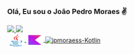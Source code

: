 ### Olá, Eu sou o João Pedro Moraes ✌

<div>
  <a href="https://github.com/jpmoraess">
  <img height="160em" src="https://github-readme-stats.vercel.app/api?username=jpmoraess&show_icons=true&theme=dark&include_all_commits=true&count_private=true"/>
  <img height="160em" src="https://github-readme-stats.vercel.app/api/top-langs/?username=jpmoraess&layout=compact&langs_count=16&theme=dark"/>
</div>  


<div style="display: inline_block">
   <img align="center" alt="jpmoraess-Java" height="30" width="40" src="https://raw.githubusercontent.com/devicons/devicon/master/icons/java/java-original.svg"/>
   <img align="center" alt="jpmoraess-Kotlin" height="30" width="40" src="https://raw.githubusercontent.com/devicons/devicon/master/icons/kotlin/kotlin-original.svg"/>
  <img align="center" alt="jpmoraess-Kotlin" height="30" width="40" src="https://raw.githubusercontent.com/devicons/devicon/master/icons/kotlin/go-original.svg"/>
</div>  
